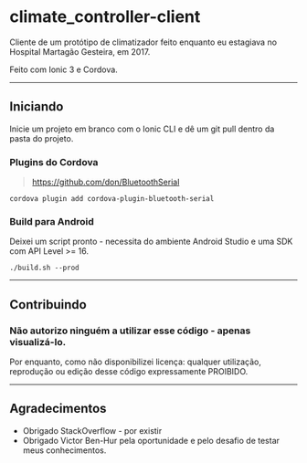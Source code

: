 # climate_controller-client

Cliente de um protótipo de climatizador feito enquanto eu estagiava no Hospital Martagão Gesteira, em 2017.

Feito com Ionic 3 e Cordova.

----

## Iniciando

Inicie um projeto em branco com o Ionic CLI e dê um git pull dentro da pasta do projeto.


### Plugins do Cordova

>https://github.com/don/BluetoothSerial

```
cordova plugin add cordova-plugin-bluetooth-serial
```

### Build para Android

Deixei um script pronto - necessita do ambiente Android Studio e uma SDK com API Level >= 16.

```
./build.sh --prod
```

----

## Contribuindo

### Não autorizo ninguém a utilizar esse código - apenas visualizá-lo.
Por enquanto, como não disponibilizei licença: qualquer utilização, reprodução ou edição desse código expressamente PROIBIDO.


----

## Agradecimentos

* Obrigado StackOverflow - por existir
* Obrigado Victor Ben-Hur pela oportunidade e pelo desafio de testar meus conhecimentos.
